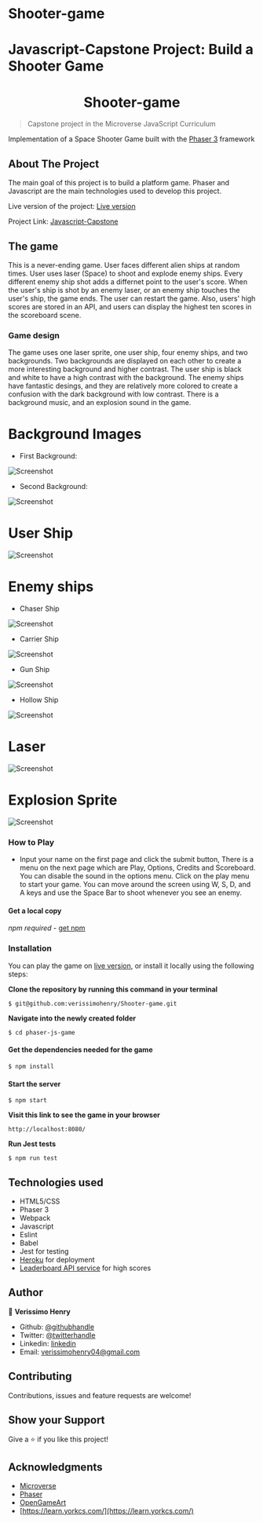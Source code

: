 # Shooter-game

# Javascript-Capstone Project: Build a Shooter Game

<h1 align="center">
  Shooter-game
</h1>

> Capstone project in the Microverse JavaScript Curriculum

Implementation of a Space Shooter Game built with the [Phaser 3](https://phaser.io/phaser3) framework

## About The Project

The main goal of this project is to build a platform game. Phaser and Javascript are the main technologies used to develop this project.

Live version of the project: [Live version]()

Project Link: [Javascript-Capstone](https://github.com/verissimohenry/Shooter-game.git)

## The game

This is a never-ending game. User faces different alien ships at random times. User uses laser (Space) to shoot and explode enemy ships. Every different enemy ship shot adds a differnet point to the user's score. When the user's ship is shot by an enemy laser, or an enemy ship touches the user's ship, the game ends. The user can restart the game. Also, users' high scores are stored in an API, and users can display the highest ten scores in the scoreboard scene.

### Game design

The game uses one laser sprite, one user ship, four enemy ships, and two backgrounds. Two backgrounds are displayed on each other to create a more interesting background and higher contrast. The user ship is black and white to have a high contrast with the background. The enemy ships have fantastic desings, and they are relatively more colored to create a confusion with the dark background with low contrast. There is a background music, and an explosion sound in the game.

# Background Images
- First Background:

![Screenshot](src/assets/bg_space.png)

- Second Background:

![Screenshot](src/assets/sprBg0.png)

# User Ship

![Screenshot](src/assets/ship.png)

# Enemy ships
- Chaser Ship

![Screenshot](src/assets/enemy.png)

- Carrier Ship

![Screenshot](src/assets/enemy1.png)

- Gun Ship

![Screenshot](src/assets/enemy2.png)

- Hollow Ship

![Screenshot](src/assets/enemy3.png)

# Laser

![Screenshot](src/assets/laser.png)

# Explosion Sprite

![Screenshot](src/assets/explosion.png)

### How to Play

- Input your name on the first page and click the submit button, There is a menu on the next page which are Play, Options, Credits and Scoreboard. You can disable the sound in the options menu. Click on the play menu to start your game. You can move around the screen using W, S, D, and A keys and use the Space Bar to shoot whenever you see an enemy.

#### Get a local copy

_npm required_ - [get npm](https://www.npmjs.com/get-npm)

### Installation

You can play the game on [live version](), or install it locally using the following steps:

**Clone the repository by running this command in your terminal**

`$ git@github.com:verissimohenry/Shooter-game.git`

**Navigate into the newly created folder**

`$ cd phaser-js-game`

#### Get the dependencies needed for the game

`$ npm install`

#### Start the server

`$ npm start`

**Visit this link to see the game in your browser**

`http://localhost:8080/`

**Run Jest tests**

`$ npm run test`

## Technologies used

- HTML5/CSS
- Phaser 3
- Webpack
- Javascript
- Eslint
- Babel
- Jest for testing
- [Heroku](https://www.heroku.com/) for deployment
- [Leaderboard API service](https://us-central1-js-capstone-backend.cloudfunctions.net/api/games/bFQvTZfPrvjkHOOILnoM/scores/) for high scores

## Author

👤 **Verissimo Henry**

- Github: [@githubhandle](https://github.com/verissimohenry)
- Twitter: [@twitterhandle](https://twitter.com/verissimohenry)
- Linkedin: [linkedin](https://www.linkedin.com/in/henry-verissimo-618906167/)
- Email: verissimohenry04@gmail.com

## Contributing

Contributions, issues and feature requests are welcome!

## Show your Support

Give a ⭐️ if you like this project!

## Acknowledgments

- [Microverse](https://www.microverse.org/)
- [Phaser](https://phaser.io/)
- [OpenGameArt](https://opengameart.org/)
- [https://learn.yorkcs.com/](https://learn.yorkcs.com/)
